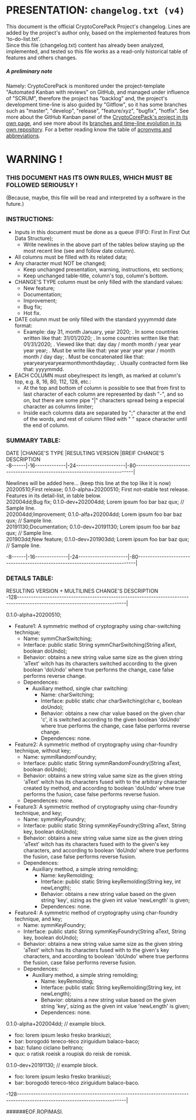 # PRESENTATION: `changelog.txt (v4)`
This document is the official CryptoCorePack Project's changelog. Lines are added by the project's author only, based on the implemented features from 'to-do-list.txt'.  
Since this file (changelog.txt) content has already been analyzed, implemented, and tested so this file works as a read-only historical table of features and others changes.  
  
  
  
##### A preliminary note
Namely: CryptoCorePack is monitored under the project-template "Automated Kanban with reviews" on GitHub, and managed under influence of "SCRUM", therefore the project has "backlog" and, the project's development time-line is also guided by "Gitflow", so it has some branches such as "master", "develop", "release", "feature/xyz", "bugfix", "hotfix". See more about the GitHub Kanban panel of the [CryptoCorePack's project in its own page](https://github.com/users/ROPIMASI/projects/9), and see more about its [branches and time-line evolution in its own repository](https://github.com/ROPIMASI/CryptoCorePack). For a better reading know the table of [acronyms and abbreviations](https://github.com/ROPIMASI/CryptoCorePack/tree/master/documentation/acronyms-abbreviations.txt).
  
  
  
# WARNING !
### THIS DOCUMENT HAS ITS OWN RULES, WHICH MUST BE FOLLOWED SERIOUSLY !
(Because, maybe, this file will be read and interpreted by a software in the future.)  
  
  
  
### INSTRUCTIONS:
+ Inputs in this document must be done as a queue (FIFO: First In First Out Data Structure);
  - Write newlines in the above part of the tables below staying up the most recent line (see and follow date column).  
+ All columns must be filled with its related data;  
+ Any character must NOT be changed;
  - Keep unchanged presentation, warning, instructions, etc sections;
  - Keep unchanged table-title, column's top, column's bottom.  
+ CHANGE'S TYPE column must be only filled with the standard values:
  - New feature;
  - Documentation;
  - Improvement;
  - Bug fix;
  - Hot fix.
+ DATE column must be only filled with the standard yyyymmdd date format:
  - Example: day 31, month January, year 2020;
    . In some countries written like that: 31/01/2020;
    . In some countries written like that: 01/31/2020;
    . Viewed like that: day day / month month / year year year year;
    . Must be write like that: year year year year / month month / day day;
    . Must be concatenated like that: yearyearyearyearmonthmonthdayday;
    . Usually contracted form like that: yyyymmdd.
+ EACH COLUMN must obey/respect its length, as marked at column's top, e.g. 8, 16, 80, 112, 128, etc.:
  - At the top and bottom of column is possible to see that from first to last character of each column are represented by dash "-", and so on, but there are some pipe "|" characters spread being a especial character as columns limiter;  
  - Inside each columns data are separated by ";" character at the end of the words, and rest of column filled with " " space character until the end of column.  
  
  
  
### SUMMARY TABLE:  
DATE    |CHANGE'S TYPE   |RESULTING VERSION       |BREIF CHANGE'S DESCRIPTION  
-8------|-16-------------|-24---------------------|-80-----------------------------------------------------------------------------|  
                                                                                                                                    
Newlines will be added here... (keep this line at the top like it is now)  
20200510;First release;   0.1.0-alpha+20200510;     First not-stable test release. Features in its detail-list, in table below.  
202004dd;Bug fix;         0.1.0-dev+202004dd;      Lorem ipsum foo bar baz qux; // Sample line.  
202004dd;Improvement;     0.1.0-alfa+202004dd;     Lorem ipsum foo bar baz qux; // Sample line.  
20191130;Documentation;   0.1.0-dev+20191130;      Lorem ipsum foo bar baz qux; // Sample line.  
201903dd;New feature;     0.1.0-dev+201903dd;      Lorem ipsum foo bar baz qux; // Sample line.  
                                                                                                                                    
-8------|-16--------------|-24---------------------|-80-----------------------------------------------------------------------------|  
  
  
  
### DETAILS TABLE:  
RESULTING VERSION + MULTILINES CHANGE'S DESCRIPTION  
-128----------------------------------------------------------------------------------------------------------------------------|  
                                                                                                                                
0.1.0-alpha+20200510;  
  - Feature1: A symmetric method of cryptography using char-switching technique;
	- Name: symmCharSwitching;
  	- Interface: public static String symmCharSwitching(String aText, boolean doUndo);
  	- Behavior: obtains a new string value same size as the given string 'aText' witch has its characters switched according
  	  to the given boolean 'doUndo' where true performs the change, case false performs reverse change.
  	- Dependences:
  	  - Auxiliary method, single char switching:
  	    - Name: charSwitching;
  	    - Interface: public static char charSwitching(char c, boolean doUndo);
  	    - Behavior: obtains a new char value based on the given char 'c', it is switched according to the given boolean
  	      'doUndo' where true performs the change, case false performs reverse change.
  	    - Dependences: none.
  - Feature2: A symmetric method of cryptography using char-foundry technique, without key;
	- Name: symmRandomFoundry;
  	- Interface: public static String symmRandomFoundry(String aText, boolean doUndo);
  	- Behavior: obtains a new string value same size as the given string 'aText' witch has its characters fused with to the
  	  arbitrary character created by method, and according to boolean 'doUndo' where true performs the fusion, case false
  	  performs reverse fusion.
  	- Dependences: none.
  - Feature3: A symmetric method of cryptography using char-foundry technique, and key;
	- Name: symmKeyFoundry;
  	- Interface: public static String symmKeyFoundry(String aText, String key, boolean doUndo);
  	- Behavior: obtains a new string value same size as the given string 'aText' witch has its characters fused with to the
  	  given's key characters, and according to boolean 'doUndo' where true performs the fusion, case false performs reverse
  	  fusion.
  	- Dependences:
  	  - Auxiliary method, a simple string remolding;
  	    - Name: keyRemolding;
  	    - Interface: public static String keyRemolding(String key, int newLength);
  	    - Behavior: obtains a new string value based on the given string 'key', sizing as the given int value 'newLength' is
  	      given; 
  	    - Dependences: none.
  - Feature4: A symmetric method of cryptography using char-foundry technique, and key;
	- Name: symmKeyFoundry;
  	- Interface: public static String symmKeyFoundry(String aText, String key, boolean doUndo);
  	- Behavior: obtains a new string value same size as the given string 'aText' witch has its characters fused with to the
  	  given's key characters, and according to boolean 'doUndo' where true performs the fusion, case false performs reverse
  	  fusion.
  	- Dependences:
  	  - Auxiliary method, a simple string remolding;
  	    - Name: keyRemolding;
  	    - Interface: public static String keyRemolding(String key, int newLength);
  	    - Behavior: obtains a new string value based on the given string 'key', sizing as the given int value 'newLength' is
  	      given; 
  	    - Dependences: none.  
  
  
  
0.1.0-alpha+202004dd;  // example block.
  - foo: lorem ipsum lesko fresko brankiuzi;
  - bar: borogodó tereco-téco ziriguidum balaco-baco;
  - baz: fulano ciclano beltrano;
  - qux: o ratisk roeisk a roupisk do reisk de romisk.  
  
  
  
0.1.0-dev+20191130;  // example block.
  - foo: lorem ipsum lesko fresko brankiuzi;
  - bar: borogodó tereco-téco ziriguidum balaco-baco.  
                                                                                                                                
-128----------------------------------------------------------------------------------------------------------------------------|  
  
  
  
######EOF.ROPIMASI.  